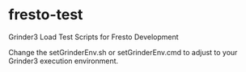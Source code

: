 fresto-test
===========

Grinder3 Load Test Scripts for Fresto Development

Change the setGrinderEnv.sh or setGrinderEnv.cmd to adjust to your Grinder3 execution environment.
